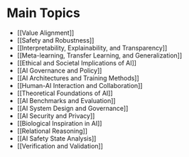 # Main Topics

- [[Value Alignment]]
- [[Safety and Robustness]]
- [[Interpretability, Explainability, and Transparency]]
- [[Meta-learning, Transfer Learning, and Generalization]]
- [[Ethical and Societal Implications of AI]]
- [[AI Governance and Policy]]
- [[AI Architectures and Training Methods]]
- [[Human-AI Interaction and Collaboration]]
- [[Theoretical Foundations of AI]]
- [[AI Benchmarks and Evaluation]]
- [[AI System Design and Governance]]
- [[AI Security and Privacy]]
- [[Biological Inspiration in AI]]
- [[Relational Reasoning]]
- [[AI Safety State Analysis]]
- [[Verification and Validation]]
